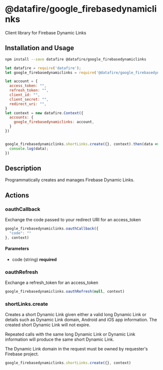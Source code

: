 # @datafire/google_firebasedynamiclinks

Client library for Firebase Dynamic Links

## Installation and Usage
```bash
npm install --save datafire @datafire/google_firebasedynamiclinks
```

```js
let datafire = require('datafire');
let google_firebasedynamiclinks = require('@datafire/google_firebasedynamiclinks').actions;

let account = {
  access_token: "",
  refresh_token: "",
  client_id: "",
  client_secret: "",
  redirect_uri: "",
}
let context = new datafire.Context({
  accounts: {
    google_firebasedynamiclinks: account,
  }
})


google_firebasedynamiclinks.shortLinks.create({}, context).then(data => {
  console.log(data);
})
```

## Description
Programmatically creates and manages Firebase Dynamic Links.

## Actions
### oauthCallback
Exchange the code passed to your redirect URI for an access_token


```js
google_firebasedynamiclinks.oauthCallback({
  "code": ""
}, context)
```

#### Parameters
* code (string) **required**

### oauthRefresh
Exchange a refresh_token for an access_token


```js
google_firebasedynamiclinks.oauthRefresh(null, context)
```


### shortLinks.create
Creates a short Dynamic Link given either a valid long Dynamic Link or
details such as Dynamic Link domain, Android and iOS app information.
The created short Dynamic Link will not expire.

Repeated calls with the same long Dynamic Link or Dynamic Link information
will produce the same short Dynamic Link.

The Dynamic Link domain in the request must be owned by requester's
Firebase project.


```js
google_firebasedynamiclinks.shortLinks.create({}, context)
```


